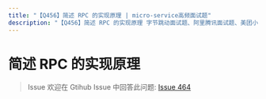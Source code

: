 ```yaml
---
title: "【Q456】简述 RPC 的实现原理 | micro-service高频面试题"
description: "【Q456】简述 RPC 的实现原理 字节跳动面试题、阿里腾讯面试题、美团小米面试题。"
---
```


# 简述 RPC 的实现原理

> Issue
> 欢迎在 Gtihub Issue 中回答此问题: [Issue 464](https://github.com/shfshanyue/Daily-Question/issues/464)
